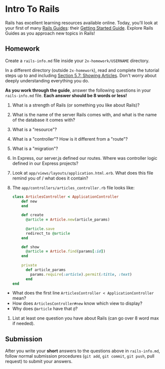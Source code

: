 # Intro To Rails

Rails has excellent learning resources available online. Today, you'll look at your first of many <a href="http://guides.rubyonrails.org/" target="_blank">Rails Guides</a>: their <a href="http://guides.rubyonrails.org/getting_started.html" target="_blank">Getting Started Guide</a>.  Explore Rails Guides as you approach new topics in Rails!


## Homework

Create a `rails-info.md` file inside your `2x-homework/USERNAME` directory. 

In a different directory (outside `2x-homework`), read and complete the tutorial steps up to and including <a href="http://guides.rubyonrails.org/getting_started.html#showing-articles" target="_blank">Section 5.7: Showing Articles</a>.  Don't worry about deeply understanding everything you do. 

**As you work through the guide**, answer the following questions in your `rails-info.md` file. **Each answer should be 8 words or less!** 

1. What is a strength of Rails (or something you like about Rails)?

1. What is the name of the server Rails comes with, and what is the name of the database it comes with?

1. What is a "resource"?

1. What is a "controller"? How is it different from a "route"?

1. What is a "migration"?

1. In Express, our server.js defined our routes. Where was controller logic defined in our Express projects?

1. Look at `app/views/layouts/application.html.erb`. What does this file remind you of / what does it contain?

1. The `app/controllers/articles_controller.rb` file looks like:

	```ruby
	class ArticlesController < ApplicationController
	 	def new
		end
		
		def create
		  @article = Article.new(article_params)
		 
		  @article.save
		  redirect_to @article
		end

		def show
		  @article = Article.find(params[:id])
		end
		 
		private
		  def article_params
		    params.require(:article).permit(:title, :text)
		  end
	end
	```

  * What does the first line `ArticlesController < ApplicationController` mean?
  * How does `ArticlesController#new` know which view to display?
  * Why does `@article` have that `@`?

1. List at least one question you have about Rails (can go over 8 word max if needed).

## Submission

After you write your **short** answers to the questions above in `rails-info.md`, follow normal submission procedures (`git add`, `git commit`, `git push`, pull request) to submit your answers.
